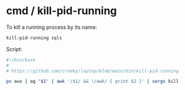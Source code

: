# cmd / kill-pid-running

To kill a running process by its name:

```bash
kill-pid-running sqls
```

Script:

```bash
#!/bin/bash
#
# https://github.com/croaky/laptop/blob/main/bin/kill-pid-running

ps aux | ag "$1" | awk '/$1/ && !/awk/ { print $2 }' | xargs kill
```

